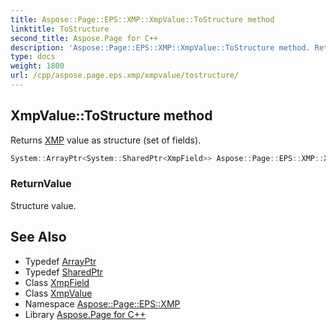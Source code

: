 ```yaml
---
title: Aspose::Page::EPS::XMP::XmpValue::ToStructure method
linktitle: ToStructure
second_title: Aspose.Page for C++
description: 'Aspose::Page::EPS::XMP::XmpValue::ToStructure method. Returns XMP value as structure (set of fields) in C++.'
type: docs
weight: 1800
url: /cpp/aspose.page.eps.xmp/xmpvalue/tostructure/
---
```

## XmpValue::ToStructure method


Returns [XMP](../../) value as structure (set of fields).

```cpp
System::ArrayPtr<System::SharedPtr<XmpField>> Aspose::Page::EPS::XMP::XmpValue::ToStructure()
```


### ReturnValue

Structure value.

## See Also

* Typedef [ArrayPtr](../../../system/arrayptr/)
* Typedef [SharedPtr](../../../system/sharedptr/)
* Class [XmpField](../../xmpfield/)
* Class [XmpValue](../)
* Namespace [Aspose::Page::EPS::XMP](../../)
* Library [Aspose.Page for C++](../../../)
